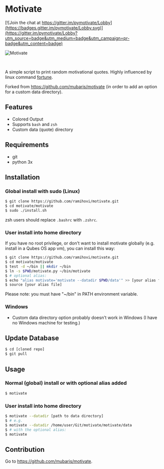 # Motivate

[![Join the chat at https://gitter.im/pymotivate/Lobby](https://badges.gitter.im/pymotivate/Lobby.svg)](https://gitter.im/pymotivate/Lobby?utm_source=badge&utm_medium=badge&utm_campaign=pr-badge&utm_content=badge)

![Motivate](motivate.png)

<br/>

A simple script to print random motivational quotes. Highly influenced by linux command [fortune](https://en.wikipedia.org/wiki/Fortune_(Unix)).

Forked from <https://github.com/mubaris/motivate> (in order to add an option
for a custom data directory).

## Features
* Colored Output
* Supports `bash` and `zsh`
* Custom data (quote) directory

## Requirements

* git
* python 3x

## Installation

### Global install with sudo (Linux)

```sh
$ git clone https://github.com/ramihovi/motivate.git
$ cd motivate/motivate
$ sudo ./install.sh
```

zsh users should replace `.bashrc` with `.zshrc`.

### User install into home directory

If you have no root privilege, or don't want to install motivate globally
(e.g. install in a Qubes OS app vm), you can install this way:

```sh
$ git clone https://github.com/ramihovi/motivate.git
$ cd motivate/motivate
$ test -d ~/bin || mkdir ~/bin
$ ln -s $PWD/motivate.py ~/bin/motivate
$ # optional alias:
$ echo "alias motivate='motivate --datadir $PWD/data'" >> [your alias file]
$ source [your alias file]
```

Please note: you must have "~/bin" in PATH environment variable.

### Windows

* Custom data directory option probably doesn't work in Windows (I have no
  Windows machine for testing.)

## Update Database

```sh
$ cd [cloned repo]
$ git pull
```

## Usage

### Normal (global) install or with optional alias added

```sh
$ motivate
```

### User install into home directory

```sh
$ motivate --datadir [path to data directory]
$ # e.g.
$ motivate --datadir /home/user/Git/motivate/motivate/data
$ # with the optional alias:
$ motivate
```

## Contribution

Go to <https://github.com/mubaris/motivate>.

